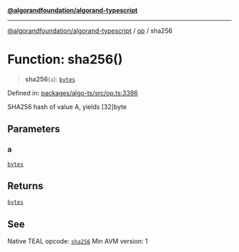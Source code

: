 [**@algorandfoundation/algorand-typescript**](../../README.md)

***

[@algorandfoundation/algorand-typescript](../../README.md) / [op](../README.md) / sha256

# Function: sha256()

> **sha256**(`a`): [`bytes`](../../index/type-aliases/bytes.md)

Defined in: [packages/algo-ts/src/op.ts:3386](https://github.com/algorandfoundation/puya-ts/blob/main/packages/algo-ts/src/op.ts#L3386)

SHA256 hash of value A, yields [32]byte

## Parameters

### a

[`bytes`](../../index/type-aliases/bytes.md)

## Returns

[`bytes`](../../index/type-aliases/bytes.md)

## See

Native TEAL opcode: [`sha256`](https://developer.algorand.org/docs/get-details/dapps/avm/teal/opcodes/v10/#sha256)
Min AVM version: 1
